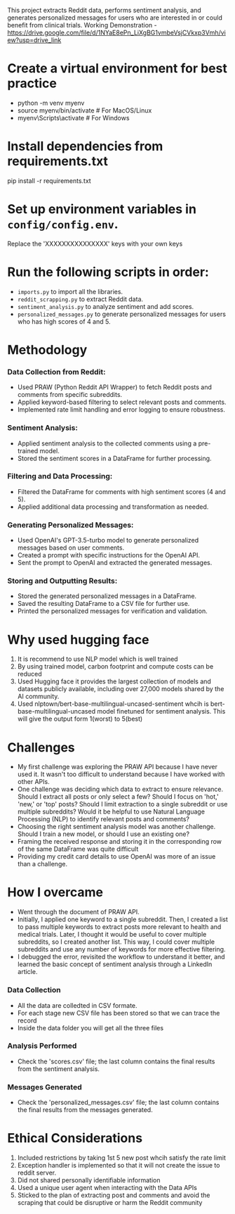 This project extracts Reddit data, performs sentiment analysis, and generates personalized messages for users who are interested in or could benefit from clinical trials.
Working Demonstration - https://drive.google.com/file/d/1NYaE8ePn_LiXgBG1vmbeVsjCVkxp3Vmh/view?usp=drive_link

# Create a virtual environment for best practice
- python -m venv myenv
- source myenv/bin/activate  # For MacOS/Linux
- myenv\Scripts\activate     # For Windows

# Install dependencies from requirements.txt
pip install -r requirements.txt

# Set up environment variables in `config/config.env`.
Replace the 'XXXXXXXXXXXXXXX' keys with your own keys

# Run the following scripts in order:
- `imports.py` to import all the libraries.
- `reddit_scrapping.py` to extract Reddit data.
- `sentiment_analysis.py` to analyze sentiment and add scores.
- `personalized_messages.py` to generate personalized messages for users who has high scores of 4 and 5.

# Methodology
### Data Collection from Reddit:
- Used PRAW (Python Reddit API Wrapper) to fetch Reddit posts and comments from specific subreddits.
- Applied keyword-based filtering to select relevant posts and comments.
- Implemented rate limit handling and error logging to ensure robustness.
### Sentiment Analysis:
- Applied sentiment analysis to the collected comments using a pre-trained model.
- Stored the sentiment scores in a DataFrame for further processing.
### Filtering and Data Processing:
- Filtered the DataFrame for comments with high sentiment scores (4 and 5).
- Applied additional data processing and transformation as needed.
### Generating Personalized Messages:
- Used OpenAI's GPT-3.5-turbo model to generate personalized messages based on user comments.
- Created a prompt with specific instructions for the OpenAI API.
- Sent the prompt to OpenAI and extracted the generated messages.
### Storing and Outputting Results:
- Stored the generated personalized messages in a DataFrame.
- Saved the resulting DataFrame to a CSV file for further use.
- Printed the personalized messages for verification and validation.

# Why used hugging face
1) It is recommend to use NLP model which is well trained
2) By using trained model, carbon footprint and compute costs can be reduced 
3) Used Hugging face it provides the largest collection of models and datasets publicly available, including over 27,000 models shared by the AI community.
4) Used nlptown/bert-base-multilingual-uncased-sentiment whcih is bert-base-multilingual-uncased model finetuned for sentiment analysis. This will give the output form 1(worst) to 5(best)


# Challenges
- My first challenge was exploring the PRAW API because I have never used it. It wasn't too difficult to understand because I have worked with other APIs.
- One challenge was deciding which data to extract to ensure relevance. Should I extract all posts or only select a few? Should I focus on 'hot,' 'new,' or 'top' posts? Should I limit extraction to a single subreddit or use multiple subreddits? Would it be helpful to use Natural Language Processing (NLP) to identify relevant posts and comments?
- Choosing the right sentiment analysis model was another challenge. Should I train a new model, or should I use an existing one?
- Framing the received response and storing it in the corresponding row of the same DataFrame was quite difficult
- Providing my credit card details to use OpenAI was more of an issue than a challenge.

# How I overcame
- Went through the document of PRAW API.
- Initially, I applied one keyword to a single subreddit. Then, I created a list to pass multiple keywords to extract posts more relevant to health and medical trials. Later, I thought it would be useful to cover multiple subreddits, so I created another list. This way, I could cover multiple subreddits and use any number of keywords for more effective filtering.
- I debugged the error, revisited the workflow to understand it better, and learned the basic concept of sentiment analysis through a LinkedIn article.

### Data Collection
- All the data are colledted in CSV formate.
- For each stage new CSV file has been stored so that we can trace the record 
- Inside the data folder you will get all the three files
### Analysis Performed
- Check the 'scores.csv' file; the last column contains the final results from the sentiment analysis.
### Messages Generated
- Check the 'personalized_messages.csv' file; the last column contains the final results from the messages generated.

# Ethical Considerations
1) Included restrictions by taking 1st 5 new post whcih satisfy the rate limit
2) Exception handler is implemented so that it will not create the issue to reddit server.
3) Did not shared personally identifiable information
4) Used a unique user agent when interacting with the Data APIs
5) Sticked to the plan of extracting post and comments and avoid the scraping that could be disruptive or harm the Reddit community

